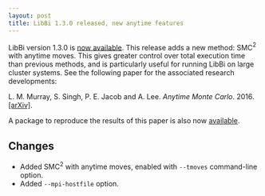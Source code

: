 ```yaml
---
layout: post
title: LibBi 1.3.0 released, new anytime features
---
```


LibBi version 1.3.0 is [now available](https://github.com/libbi/LibBi/archive/1.3.0.tar.gz). This release adds a new method: SMC$^2$ with anytime moves. This gives greater control over total execution time than previous methods, and is particularly useful for running LibBi on large cluster systems. See the following paper for the associated research developments:

L. M. Murray, S. Singh, P. E. Jacob and A. Lee. *Anytime Monte Carlo*. 2016. [\[arXiv\]](https://arxiv.org/abs/1612.03319).

A package to reproduce the results of this paper is also now [available](http://libbi.org/packages/Anytime.html).


Changes
-------

* Added SMC$^2$ with anytime moves, enabled with `--tmoves` command-line option.
* Added `--mpi-hostfile` option.
